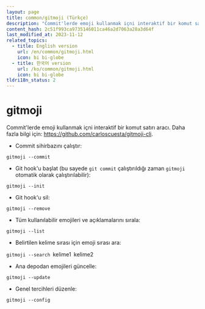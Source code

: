 ```yaml
---
layout: page
title: common/gitmoji (Türkçe)
description: "Commit'lerde emoji kullanmak içni interaktif bir komut satırı aracı."
content_hash: 2c51f993ca9735146011ca46a2d7063a28a3d64f
last_modified_at: 2023-11-12
related_topics:
  - title: English version
    url: /en/common/gitmoji.html
    icon: bi bi-globe
  - title: 한국어 version
    url: /ko/common/gitmoji.html
    icon: bi bi-globe
tldri18n_status: 2
---
```

# gitmoji

Commit'lerde emoji kullanmak içni interaktif bir komut satırı aracı.
Daha fazla bilgi için: <https://github.com/carloscuesta/gitmoji-cli>.

- Commit sihirbazını çalıştır:

`gitmoji --commit`

- Git hook'u başlat (bu sayede `git commit` çalıştırıldığı zaman `gitmoji` otomatik olarak çalıştırılabilir):

`gitmoji --init`

- Git hook'u sil:

`gitmoji --remove`

- Tüm kullanılabilir emojileri ve açıklamalarını sırala:

`gitmoji --list`

- Belirtilen kelime sırası için emoji sırası ara:

`gitmoji --search `<span class="tldr-var badge badge-pill bg-dark-lm bg-white-dm text-white-lm text-dark-dm font-weight-bold">kelime1</span>` `<span class="tldr-var badge badge-pill bg-dark-lm bg-white-dm text-white-lm text-dark-dm font-weight-bold">kelime2</span>

- Ana depodan emojileri güncelle:

`gitmoji --update`

- Genel tercihleri düzenle:

`gitmoji --config`
